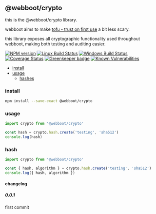 ## @webboot/crypto

this is the @webboot/crypto library.

webboot aims to make
[tofu - trust on first use](https://en.wikipedia.org/wiki/Trust_on_first_use)
a bit less scary.

this library exposes all cryptographic functionality used throughout webboot,
making both testing and auditing easier.

[![NPM version][npm-image]][npm-url]
[![Linux Build Status][travis-image]][travis-url]
[![Windows Build Status][appveyor-image]][appveyor-url]
[![Coverage Status][coveralls-image]][coveralls-url]
[![Greenkeeper badge][greenkeeper-image]][greenkeeper-url]
[![Known Vulnerabilities][snyk-image]][snyk-url]

[npm-image]: https://img.shields.io/npm/v/@webboot/crypto.svg
[npm-url]: https://www.npmjs.com/package/@webboot/crypto
[travis-image]: https://img.shields.io/travis/com/webboot/crypto/master
[travis-url]: https://travis-ci.com/webboot/crypto
[appveyor-image]: https://img.shields.io/appveyor/ci/webboot/crypto/master.svg
[appveyor-url]: https://ci.appveyor.com/project/webboot/crypto/branch/master
[coveralls-image]: https://coveralls.io/repos/github/webboot/crypto/badge.svg
[coveralls-url]: https://coveralls.io/github/webboot/crypto
[greenkeeper-image]: https://badges.greenkeeper.io/webboot/crypto.svg
[greenkeeper-url]: https://badges.greenkeeper.io/webboot/crypto.svg
[snyk-image]: https://snyk.io/test/github/webboot/crypto/badge.svg
[snyk-url]: https://snyk.io/test/github/webboot/crypto

* [install](#install)
* [usage](#usage)
  * [hashes](#usage-hashes)

### <a name="install"></a>install
```bash
npm install --save-exact @webboot/crypto
```

### <a name="usage"></a>usage
```javascript
import crypto from '@webboot/crypto'

const hash = crypto.hash.create('testing', 'sha512')
console.log(hash)
```

### <a name="usage-hash"></a>hash
```javascript
import crypto from '@webboot/crypto'

const { hash, algorithm } = crypto.hash.create('testing', 'sha512')
console.log({ hash, algorithm })
```


#### changelog

##### 0.0.1
first commit
